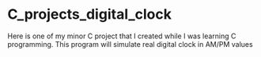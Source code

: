 # C_projects_digital_clock
Here is one of my minor C project that I created while I was learning C programming.
This program will simulate real digital clock in AM/PM values
